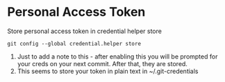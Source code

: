 # Personal Access Token
Store personal access token in credential helper store
```
git config --global credential.helper store
```
1. Just to add a note to this - after enabling this you will be prompted for your creds on your next commit. After that, they are stored. 
2. This seems to store your token in plain text in ~/.git-credentials 
